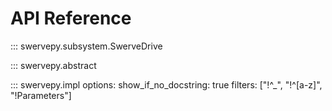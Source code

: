 # API Reference

::: swervepy.subsystem.SwerveDrive

::: swervepy.abstract

::: swervepy.impl
    options:
        show_if_no_docstring: true
        filters: ["!^_", "!^[a-z]", "!Parameters"]
